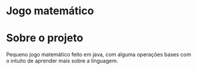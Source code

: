 # Jogo matemático

# Sobre o projeto

Pequeno jogo matemático feito em java, com alguma operações bases com o intuito de aprender mais sobre a linguagem. 






